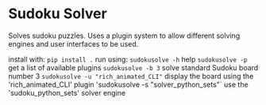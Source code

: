 # Sudoku Solver

Solves sudoku puzzles. Uses a plugin system to allow different solving engines and user interfaces to be used. 

install with:
```pip install .```
run using:
`sudokusolve -h`  help
`sudokusolve -p`  get a list of available plugins
`sudokusolve -b 3` solve standard Sudoku board number 3
`sudokusolve -u "rich_animated_CLI"`  display the board using the 'rich_animated_CLI' plugin
'sudokusolve -s "solver_python_sets"`  use the 'sudoku_python_sets' solver engine

